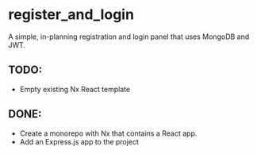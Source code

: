# register_and_login
A simple, in-planning registration and login panel that uses MongoDB and JWT.


## TODO:
- Empty existing Nx React template


## DONE:
- Create a monorepo with Nx that contains a React app.
- Add an Express.js app to the project